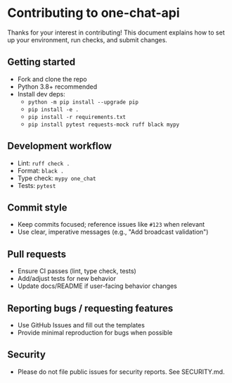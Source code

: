 # Contributing to one-chat-api

Thanks for your interest in contributing! This document explains how to set up your environment, run checks, and submit changes.

## Getting started
- Fork and clone the repo
- Python 3.8+ recommended
- Install dev deps:
  - `python -m pip install --upgrade pip`
  - `pip install -e .`
  - `pip install -r requirements.txt`
  - `pip install pytest requests-mock ruff black mypy`

## Development workflow
- Lint: `ruff check .`
- Format: `black .`
- Type check: `mypy one_chat`
- Tests: `pytest`

## Commit style
- Keep commits focused; reference issues like `#123` when relevant
- Use clear, imperative messages (e.g., "Add broadcast validation")

## Pull requests
- Ensure CI passes (lint, type check, tests)
- Add/adjust tests for new behavior
- Update docs/README if user-facing behavior changes

## Reporting bugs / requesting features
- Use GitHub Issues and fill out the templates
- Provide minimal reproduction for bugs when possible

## Security
- Please do not file public issues for security reports. See SECURITY.md.

